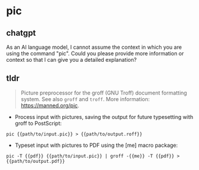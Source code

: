 # pic 
## chatgpt 
As an AI language model, I cannot assume the context in which you are using the command "pic". Could you please provide more information or context so that I can give you a detailed explanation? 

## tldr 
 
> Picture preprocessor for the groff (GNU Troff) document formatting system.
> See also `groff` and `troff`.
> More information: <https://manned.org/pic>.

- Process input with pictures, saving the output for future typesetting with groff to PostScript:

`pic {{path/to/input.pic}} > {{path/to/output.roff}}`

- Typeset input with pictures to PDF using the [me] macro package:

`pic -T {{pdf}} {{path/to/input.pic}} | groff -{{me}} -T {{pdf}} > {{path/to/output.pdf}}`
